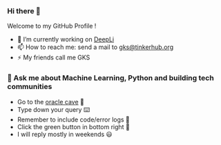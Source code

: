 ### Hi there 👋


Welcome to my GitHub Profile !


- 🔭 I’m currently working on [DeepLi](https://github.com/Nysa-clan/DeepLI)
- 📫 How to reach me: send a mail to gks@tinkerhub.org
- ⚡ My friends call me GKS

### 💬 Ask me about Machine Learning, Python and building tech communities
- Go to the [oracle cave](https://github.com/GopikrishnanSasikumar/GopikrishnanSasikumar/issues/new) :crystal_ball:
- Type down your query :keyboard: 
- Remember to include code/error logs :bug:
- Click the green button in bottom right :cowboy_hat_face: 
- I will reply mostly in weekends :smiley:
